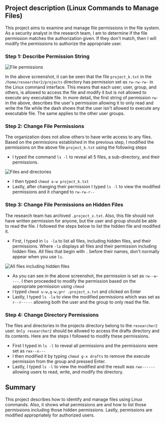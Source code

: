 ## Project description (Linux Commands to Manage Files)
This project aims to examine and manage file permissions in the file system. As a security analyst in the research team, I am to determine if the file permission matches the authorization given. If they don't match, then I will modify the permissions to authorize the appropriate user.
### Step 1: Describe Permission String
![File permissions](https://github.com/user-attachments/assets/a5313aa5-c2c6-4264-85a2-af522a7272b0)

In the above screenshot, it can be seen that the file ``project_k.txt`` in the ``/home/researcher2/projects`` directory has permission set as ``rw-rw-rw-`` in the Linux command interface. This means that each user; user, group, and others, is allowed to access the file and modify it but is not allowed to execute any executable file. In more detail, the first string of permission ``rw-`` in the above, describes the user's permission allowing it to only read and write the file while the dash shows that the user isn't allowed to execute any executable file. The same applies to the other user groups.
### Step 2: Change File Permissions
The organization does not allow others to have write access to any files. Based on the permissions established in the previous step, I modified the permissions on the above file ``project_k.txt`` using the following steps

- I typed the command ``ls -l`` to reveal all 5 files, a sub-directory, and their permissions.
  
![Files and directories](https://github.com/user-attachments/assets/eb8ae506-2d09-44d8-b579-707e2ee7a4ce)

- I then typed ``chmod o-w project_k.txt``
- Lastly, after changing their permission I typed ``ls -l`` to view the modified permissions and it changed to ``rw-rw-r--``
 ### Step 3: Change File Permissions on Hidden Files
 The research team has archived ``.project_x.txt``. Also, this file should not have written permission for anyone, but the user and group should be able to read the file. I followed the steps below to list the hidden file and modified it.

- First, I typed in ``ls -la`` to list all files, including hidden files, and their permissions. Where ``-la`` displays all files and their permission including hidden files. All files that begin with ``.`` before their names, don't normally appear when you use ``ls``.

![All files including hidden files](https://github.com/user-attachments/assets/0befe1fd-967d-428d-a60a-68638d8fee03)

- As you can see in the above screenshot, the permission is set as ``rw--w----``. I then proceeded to modify the permission based on the appropriate permission using ``chmod``
- I typed ``chmod u-w,g-w,g+r .project_x.txt`` and clicked on Enter
- Lastly, I typed ``ls -la`` to view the modified permissions which was set as ``r--r-----`` allowing both the user and the group to only read the file.
### Step 4: Change Directory Permissions
The files and directories in the projects directory belong to the ``researcher2`` user. ``Only researcher2`` should be allowed to access the drafts directory and its contents. Here are the steps I followed to modify these permissions.

- First I typed in ``ls -l`` to reveal all permissions and the permissions were set as ``rwx--x---``
- I then modified it by typing ``chmod g-x drafts`` to remove the execute permission from the group and pressed Enter.
- Lastly, I typed ``ls -l`` to view the modified and the result was ``rwx------`` allowing users to read, write, and modify the directory.

## Summary
This project describes how to identify and manage files using Linux commands. Also, it shows what permissions are and how to list those permissions including those hidden permissions. Lastly, permissions are modified appropriately for authorized users.
